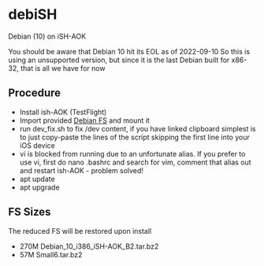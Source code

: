 # debiSH
Debian (10) on iSH-AOK

You should be aware that Debian 10 hit its EOL as of 2022-09-10 So this is using an unsupported version, but since it is the last Debian built for x86-32, that is all we have for now


## Procedure

- Install ish-AOK (TestFlight)
- Import provided [Debian FS](https://cdn.discordapp.com/attachments/778618184919285810/1024747602811551826/Debian_10_i386_iSH-AOK_B2.tar.bz2) and mount it
- run dev_fix.sh to fix /dev content, if you have linked clipboard simplest is to just copy-paste the lines of the script skipping the first line into your iOS device
- vi is blocked from running due to an unfortunate alias. If you prefer to use vi, first do nano .bashrc and search for vim, comment that alias out and restart ish-AOK - problem solved!
- apt update
- apt upgrade

## FS Sizes

The reduced FS will be restored upon install

- 270M Debian_10_i386_iSH-AOK_B2.tar.bz2
- 57M  Small6.tar.bz2
